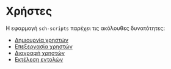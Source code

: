 # Χρήστες

Η εφαρμογή `sch-scripts` παρέχει τις ακόλουθες δυνατότητες:

- [Δημιουργία χρηστών](Δημιουργία_χρηστών.md)
- [Επεξεργασία χρηστών](Επεξεργασία_χρηστών.md)
- [Διαγραφή χρηστών](Διαγραφή_χρηστών.md)
- [Εκτέλεση εντολών](Εκτέλεση_εντολών.md)
